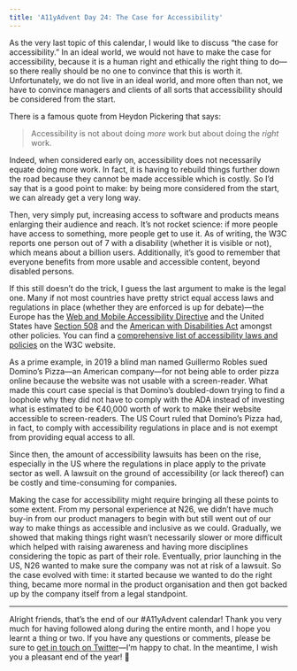 ```yaml
---
title: 'A11yAdvent Day 24: The Case for Accessibility'
---
```


As the very last topic of this calendar, I would like to discuss “the case for accessibility.” In an ideal world, we would not have to make the case for accessibility, because it is a human right and ethically the right thing to do—so there really should be no one to convince that this is worth it. Unfortunately, we do not live in an ideal world, and more often than not, we have to convince managers and clients of all sorts that accessibility should be considered from the start.

There is a famous quote from Heydon Pickering that says:

> Accessibility is not about doing _more_ work but about doing the _right_ work.

Indeed, when considered early on, accessibility does not necessarily equate doing more work. In fact, it is having to rebuild things further down the road because they cannot be made accessible which is costly. So I’d say that is a good point to make: by being more considered from the start, we can already get a very long way.

Then, very simply put, increasing access to software and products means enlarging their audience and reach. It’s not rocket science: if more people have access to something, more people get to use it. As of writing, the W3C reports one person out of 7 with a disability (whether it is visible or not), which means about a billion users. Additionally, it’s good to remember that everyone benefits from more usable and accessible content, beyond disabled persons.

If this still doesn’t do the trick, I guess the last argument to make is the legal one. Many if not most countries have pretty strict equal access laws and regulations in place (whether they are enforced is up for debate)—the Europe has the [Web and Mobile Accessibility Directive](https://www.w3.org/WAI/policies/european-union/#web-and-mobile-accessibility-directive) and the United States have [Section 508](https://www.w3.org/WAI/policies/united-states/#section-508-of-the-us-rehabilitation-act-of-1973-as-amended) and the [American with Disabilities Act](https://www.w3.org/WAI/policies/united-states/#americans-with-disabilities-act-of-1990-ada-as-amended) amongst other policies. You can find a [comprehensive list of accessibility laws and policies](https://www.w3.org/WAI/policies/) on the W3C website.

As a prime example, in 2019 a blind man named Guillermo Robles sued Domino’s Pizza—an American company—for not being able to order pizza online because the website was not usable with a screen-reader. What made this court case special is that Domino’s doubled-down trying to find a loophole why they did not have to comply with the ADA instead of investing what is estimated to be €40,000 worth of work to make their website accessible to screen-readers. The US Court ruled that Domino’s Pizza had, in fact, to comply with accessibility regulations in place and is not exempt from providing equal access to all.

Since then, the amount of accessibility lawsuits has been on the rise, especially in the US where the regulations in place apply to the private sector as well. A lawsuit on the ground of accessibility (or lack thereof) can be costly and time-consuming for companies.

Making the case for accessibility might require bringing all these points to some extent. From my personal experience at N26, we didn’t have much buy-in from our product managers to begin with but still went out of our way to make things as accessible and inclusive as we could. Gradually, we showed that making things right wasn’t necessarily slower or more difficult which helped with raising awareness and having more disciplines considering the topic as part of their role. Eventually, prior launching in the US, N26 wanted to make sure the company was not at risk of a lawsuit. So the case evolved with time: it started because we wanted to do the right thing, became more normal in the product organisation and then got backed up by the company itself from a legal standpoint.

---

Alright friends, that’s the end of our #A11yAdvent calendar! Thank you very much for having followed along during the entire month, and I hope you learnt a thing or two. If you have any questions or comments, please be sure to [get in touch on Twitter](https://twitter.com/KittyGiraudel)—I’m happy to chat. In the meantime, I wish you a pleasant end of the year! 🌟
